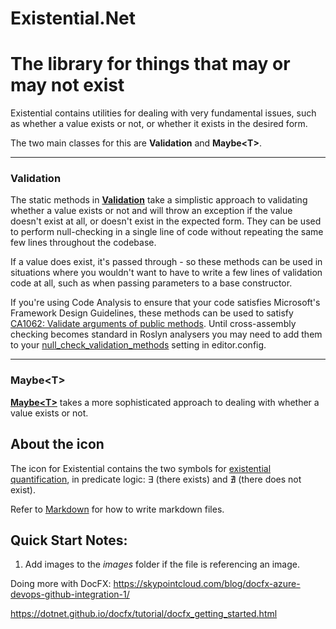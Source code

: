 ﻿# **Existential.Net**
# The library for things that may or may not exist

Existential contains utilities for dealing with very fundamental issues,
such as whether a value exists or not, or whether it exists
in the desired form.

The two main classes for this are **Validation** and **Maybe&lt;T&gt;**.

---
### Validation
The static methods in **[Validation](xref:Existential.Validation)** take a 
simplistic approach to validating whether a value exists or not and will 
throw an exception if the value doesn't exist at all, or doesn't exist in 
the expected form. They can be used to perform null-checking in a single line
of code without repeating the same few lines throughout the codebase.

If a value does exist, it's passed through - so these methods can be 
used in situations where you wouldn't want to have to write a few lines
of validation code at all, such as when passing parameters to a base 
constructor.

If you're using Code Analysis to ensure that your code satisfies Microsoft's
Framework Design Guidelines, these methods can be used to satisfy
[CA1062: Validate arguments of public methods](https://docs.microsoft.com/en-gb/visualstudio/code-quality/ca1062).
Until cross-assembly checking becomes standard in Roslyn analysers you 
may need to add them to your
[null_check_validation_methods](https://docs.microsoft.com/en-gb/visualstudio/code-quality/ca1062)
setting in editor.config.

---
### Maybe&lt;T&gt;
**[Maybe&lt;T&gt;](xref:Existential.Maybe`1)** takes a more sophisticated 
approach to dealing with whether a value exists or not.


## About the icon
The icon for Existential contains the two symbols for 
[existential quantification](https://en.wikipedia.org/wiki/Existential_quantification),
in predicate logic: &#8707; (there exists) and &#8708; (there does not exist).


Refer to [Markdown](http://daringfireball.net/projects/markdown/) for how to write markdown files.
## Quick Start Notes:
1. Add images to the *images* folder if the file is referencing an image.

Doing more with DocFX:
https://skypointcloud.com/blog/docfx-azure-devops-github-integration-1/

https://dotnet.github.io/docfx/tutorial/docfx_getting_started.html